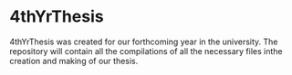 # 4thYrThesis
4thYrThesis was created for our forthcoming year in the university.  The repository will contain all the compilations of all the necessary files inthe creation and making of our thesis.
